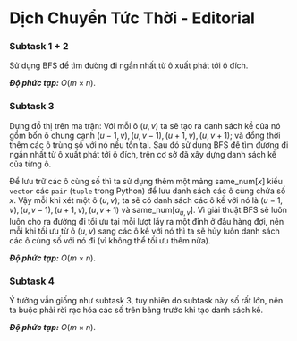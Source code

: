 # Dịch Chuyển Tức Thời - Editorial

### Subtask 1 + 2

Sử dụng $\text{BFS}$ để tìm đường đi ngắn nhất từ ô xuất phát tới ô đích.

***Độ phức tạp:*** $O(m \times n)$.

### Subtask 3

Dựng đồ thị trên ma trận: Với mỗi ô $(u, v)$ ta sẽ tạo ra danh sách kề của nó gồm bốn ô chung cạnh $(u - 1, v), (u, v - 1), (u + 1, v), (u, v + 1);$ và đồng thời thêm các ô trùng số với nó nếu tồn tại. Sau đó sử dụng $\text{BFS}$ để tìm đường đi ngắn nhất từ ô xuất phát tới ô đích, trên cơ sở đã xây dựng danh sách kề của từng ô. 

Để lưu trữ các ô cùng số thì ta sử dụng thêm một mảng $\text{same\_num}[x]$ kiểu `vector` các `pair` (`tuple` trong Python) để lưu danh sách các ô cùng chứa số $x$. Vậy mỗi khi xét một ô $(u, v);$ ta sẽ có danh sách các ô kề với nó là $(u - 1, v), (u, v - 1), (u + 1, v), (u, v + 1)$ và $\text{same\_num}[a_{u, v}]$. Vì giải thuật $\text{BFS}$ sẽ luôn luôn cho ra đường đi tối ưu tại mỗi lượt lấy ra một đỉnh ở đầu hàng đợi, nên mỗi khi tối ưu từ ô $(u, v)$ sang các ô kề với nó thì ta sẽ hủy luôn danh sách các ô cùng số với nó đi (vì không thể tối ưu thêm nữa).

***Độ phức tạp:*** $O(m \times n)$.

### Subtask 4

Ý tưởng vẫn giống như subtask $3,$ tuy nhiên do subtask này số rất lớn, nên ta buộc phải rời rạc hóa các số trên bảng trước khi tạo danh sách kề.

***Độ phức tạp:*** $O(m \times n)$.